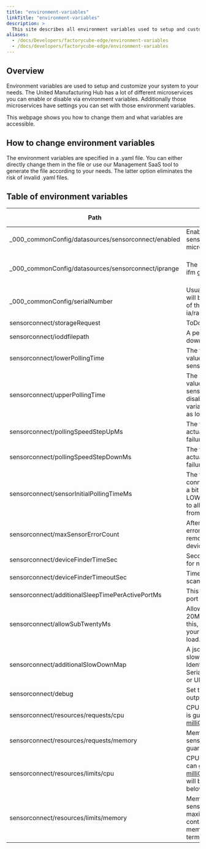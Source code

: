 ```yaml
---
title: "environment-variables"
linkTitle: "environment-variables"
description: >
  This site describes all environment variables used to setup and customize the united manufacturing hub.
aliases:
  - /docs/Developers/factorycube-edge/environment-variables
  - /docs/developers/factorycube-edge/environment-variables
---
```


## Overview

Environment variables are used to setup and customize your system to your needs. The United Manufacturing Hub has a lot of different microservices you can enable or disable via environment variables. Additionally those microservices have settings you can set with those environment variables.

This webpage shows you how to change them and what variables are accessible.

## How to change environment variables
The environment variables are specified in a .yaml file. You can either directly change them in the file or use our Management SaaS tool to generate the file according to your needs. The latter option eliminates the risk of invalid .yaml files.

## Table of environment variables
| Path | Description| Type | Possible values | Example value | Example value 2 |
| ---  | --- | --- | --- | --- | --- |
| _000_commonConfig/datasources/sensorconnect/enabled | Enables or disables sensorconnect microservice. | bool | true, false | true
| _000_commonConfig/datasources/sensorconnect/iprange | The IP range to search for ifm gateways. | string | All subnets in [CIDR notation](https://en.wikipedia.org/wiki/Classless_Inter-Domain_Routing) | 172.16.0.0/24
| _000_commonConfig/serialNumber | Usually the hostname. This will be used for the creation of the MQTT/Kafka topic. ia/raw/TRANSMITTERID/... | string | all | 2021-0156 | development |
| sensorconnect/storageRequest | ToDo | string | 1Gi
| sensorconnect/ioddfilepath | A persistent path, to save downloaded IODD files at | string | All valid paths | /tmp/iodd
| sensorconnect/lowerPollingTime | The fastest time to read values from connected sensors in milliseconds | int | all | 100
| sensorconnect/upperPollingTime | The slowest time to read values from connected sensors in milliseconds. To disable this feature, set this variable to the same value as lowerPollingTime | int | all | 100
| sensorconnect/pollingSpeedStepUpMs | The time to add to the actual tick rate in case of a failure (incremental) | int | all | 10
| sensorconnect/pollingSpeedStepDownMs | The time to subtract from actual tick rate in case of a failure (incremental) | int | all | 10 
| sensorconnect/sensorInitialPollingTimeMs | The tick speed, that sensor connect will start from. Set a bit higher than LOWER_POLLING_TIME_MS to allow sensors to recover from faults easier | int | all | 100
| sensorconnect/maxSensorErrorCount | After this numbers on errors, the sensor will be removed until the next device scan  | int | all | 50 | 
| sensorconnect/deviceFinderTimeSec | Seconds between scanning for new devices | int | all | 10
| sensorconnect/deviceFinderTimeoutSec | Timeout per device for scan response | int | all | 10 
| sensorconnect/additionalSleepTimePerActivePortMs | This adds a sleep per active port on an IO-Link master | float | all | 0.0
| sensorconnect/allowSubTwentyMs | Allows query times below 20MS. DO NOT activate this, if you are unsure, that your devices survive this load. | bool | 0, 1 | 0
| sensorconnect/additionalSlowDownMap | A json map of additional slowdowns per device. Identificates can be Serialnumber, Productcode or URL| int | all | [] | ```json[{"serialnumber":"000200610104","slowdown_ms":-10},{"url":"http://192.168.0.13","slowdown_ms":20},{"productcode":"AL13500","slowdown_ms":20.01}]```
| sensorconnect/debug | Set to 1 to enable debug output | bool | 0, 1| 0
| sensorconnect/resources/requests/cpu | CPU usage sensorconnect is guaranteed to get in [milliCPU](https://kubernetes.io/docs/tasks/configure-pod-container/assign-cpu-resource/#cpu-units) | string | 2m
| sensorconnect/resources/requests/memory | Memory usage sensorconnect is guaranteed to get in  [MiB](https://kubernetes.io/docs/tasks/configure-pod-container/assign-memory-resource/#specify-a-memory-request-and-a-memory-limit) | string | 200Mi
| sensorconnect/resources/limits/cpu | CPU usage sensorconnect can get maximally in [milliCPU](https://kubernetes.io/docs/tasks/configure-pod-container/assign-cpu-resource/#cpu-units). Sensorconnect will be throttled to stay below the limit.| string | 5m
| sensorconnect/resources/limits/memory | Memory usage sensorconnect can get maximally in [MiB](https://kubernetes.io/docs/tasks/configure-pod-container/assign-memory-resource/#specify-a-memory-request-and-a-memory-limit). If the container goes past the memory limit, it will be terminated by kubernetes. | string | 500Mi
